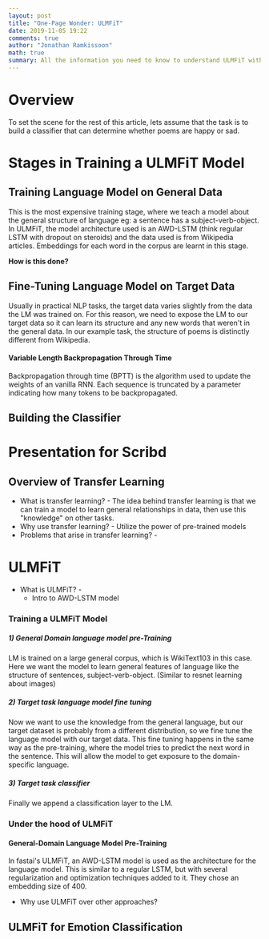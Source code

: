 ```yaml
---
layout: post
title: "One-Page Wonder: ULMFiT"
date: 2019-11-05 19:22
comments: true
author: "Jonathan Ramkissoon"
math: true
summary: All the information you need to know to understand ULMFiT without spending 1 week on it
---
```


# Overview

To set the scene for the rest of this article, lets assume that the task is to build a classifier that can determine whether poems are happy or sad.

# Stages in Training a ULMFiT Model
## Training Language Model on General Data

This is the most expensive training stage, where we teach a model about the general structure of language eg: a sentence has a subject-verb-object. In ULMFiT, the model architecture used is an AWD-LSTM (think regular LSTM with dropout on steroids) and the data used is from Wikipedia articles. Embeddings for each word in the corpus are learnt in this stage.

**How is this done?**

## Fine-Tuning Language Model on Target Data

Usually in practical NLP tasks, the target data varies slightly from the data the LM was trained on. For this reason, we need to expose the LM to our target data so it can learn its structure and any new words that weren't in the general data. In our example task, the structure of poems is distinctly different from Wikipedia.

#### Variable Length Backpropagation Through Time

Backpropagation through time (BPTT) is the algorithm used to update the weights of an vanilla RNN. Each sequence is truncated by a parameter indicating how many tokens to be backpropagated.

## Building the Classifier


# Presentation for Scribd

## Overview of Transfer Learning

- What is transfer learning? - The idea behind transfer learning is that we can train a model to learn general relationships in data, then use this "knowledge" on other tasks.
- Why use transfer learning? - Utilize the power of pre-trained models
- Problems that arise in transfer learning? -

# ULMFiT

- What is ULMFiT? -
  - Intro to AWD-LSTM model

### Training a ULMFiT Model
##### 1) General Domain language model pre-Training
LM is trained on a large general corpus, which is WikiText103 in this case. Here we want the model to learn general features of language like the structure of sentences, subject-verb-object. (Similar to resnet learning about images)

##### 2) Target task language model fine tuning
Now we want to use the knowledge from the general language, but our target dataset is probably from a different distribution, so we fine tune the language model with our target data. This fine tuning happens in the same way as the pre-training, where the model tries to predict the next word in the sentence. This will allow the model to get exposure to the domain-specific language.

##### 3) Target task classifier
Finally we append a classification layer to the LM.


### Under the hood of ULMFiT

#### General-Domain Language Model Pre-Training
In fastai's ULMFiT, an AWD-LSTM model is used as the architecture for the language model. This is similar to a regular LSTM, but with several regularization and optimization techniques added to it. They chose an embedding size of 400.

- Why use ULMFiT over other approaches?

## ULMFiT for Emotion Classification
